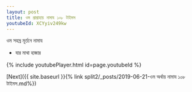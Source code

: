 ```yaml
---
layout: post
title: ওম প্রাগ্রাহায় নামায ১০৮ টাইমস
youtubeId: XCYyiv249kw
---
```

 
 
 ওম সহস্র মূর্তনে নামায  
 
 -  যার মাথা হাজার 
 
  
 
  
 
 
 
 
 
 


{% include youtubePlayer.html id=page.youtubeId %}
 
[Next]({{ site.baseurl }}{% link  split2/_posts/2019-06-21-ওম অর্থায় নামায ১০৮ টাইমস.md%})
 
